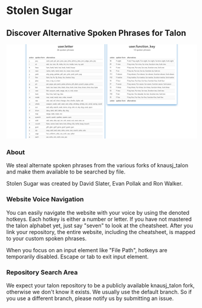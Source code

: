 # Stolen Sugar

## Discover Alternative Spoken Phrases for Talon


![website screenshot of alternate spoken phrases](./src/images/website-screenshot.png)

### About

We steal alternate spoken phrases from the various forks of knausj_talon and make them available to be searched by file.

Stolen Sugar was created by David Slater, Evan Pollak and Ron Walker.

### Website Voice Navigation

You can easily navigate the website with your voice by using the denoted hotkeys. Each hotkey is either a number or letter. If you have not mastered the talon alphabet yet, just say "seven" to look at the cheatsheet. After you link your repository, the entire website, including the cheatsheet, is mapped to your custom spoken phrases.

When you focus on an input element like "File Path", hotkeys are temporarily disabled. Escape or tab to exit input element.

### Repository Search Area

We expect your talon repository to be a publicly available knausj_talon fork, otherwise we don't know it exists. We usually use the default branch. So if you use a different branch, please notify us by submitting an issue.
